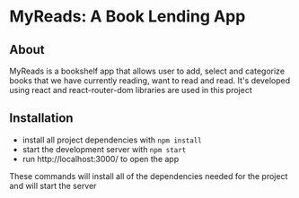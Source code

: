 # MyReads: A Book Lending App
## About

MyReads is a bookshelf app that allows user to add, select and categorize books that we have currently reading, want to read and read. It's developed using react and react-router-dom libraries are used in this project

## Installation

* install all project dependencies with `npm install`
* start the development server with `npm start`
* run http://localhost:3000/ to open the app

These commands will install all of the dependencies needed for the project and will start the server
